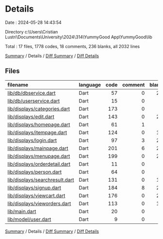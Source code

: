 # Details

Date : 2024-05-28 14:43:54

Directory c:\\Users\\Cristian Lustri\\Documents\\University\\2024\\314\\YummyGood App\\YummyGood\\lib

Total : 17 files,  1778 codes, 18 comments, 236 blanks, all 2032 lines

[Summary](results.md) / Details / [Diff Summary](diff.md) / [Diff Details](diff-details.md)

## Files
| filename | language | code | comment | blank | total |
| :--- | :--- | ---: | ---: | ---: | ---: |
| [lib/db/dbservice.dart](/lib/db/dbservice.dart) | Dart | 57 | 0 | 24 | 81 |
| [lib/db/userservice.dart](/lib/db/userservice.dart) | Dart | 15 | 0 | 4 | 19 |
| [lib/displays/categories.dart](/lib/displays/categories.dart) | Dart | 173 | 0 | 6 | 179 |
| [lib/displays/edit.dart](/lib/displays/edit.dart) | Dart | 143 | 0 | 20 | 163 |
| [lib/displays/homepage.dart](/lib/displays/homepage.dart) | Dart | 61 | 1 | 3 | 65 |
| [lib/displays/itempage.dart](/lib/displays/itempage.dart) | Dart | 124 | 0 | 13 | 137 |
| [lib/displays/login.dart](/lib/displays/login.dart) | Dart | 97 | 3 | 21 | 121 |
| [lib/displays/mainpage.dart](/lib/displays/mainpage.dart) | Dart | 201 | 6 | 26 | 233 |
| [lib/displays/menupage.dart](/lib/displays/menupage.dart) | Dart | 199 | 0 | 23 | 222 |
| [lib/displays/orderdetail.dart](/lib/displays/orderdetail.dart) | Dart | 11 | 0 | 2 | 13 |
| [lib/displays/person.dart](/lib/displays/person.dart) | Dart | 64 | 0 | 6 | 70 |
| [lib/displays/searchresult.dart](/lib/displays/searchresult.dart) | Dart | 131 | 0 | 19 | 150 |
| [lib/displays/signup.dart](/lib/displays/signup.dart) | Dart | 184 | 8 | 28 | 220 |
| [lib/displays/viewcart.dart](/lib/displays/viewcart.dart) | Dart | 176 | 0 | 22 | 198 |
| [lib/displays/vieworders.dart](/lib/displays/vieworders.dart) | Dart | 113 | 0 | 15 | 128 |
| [lib/main.dart](/lib/main.dart) | Dart | 20 | 0 | 3 | 23 |
| [lib/model/user.dart](/lib/model/user.dart) | Dart | 9 | 0 | 1 | 10 |

[Summary](results.md) / Details / [Diff Summary](diff.md) / [Diff Details](diff-details.md)